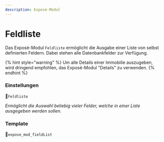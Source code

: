```yaml
---
description: Exposé-Modul
---
```


# Feldliste

Das Exposé-Modul `Feldliste` ermöglicht die Ausgabe einer Liste von selbst definierten Feldern. Dabei stehen alle Datenbankfelder zur Verfügung.

{% hint style="warning" %}
Um alle Details einer Immobilie auszugeben, wird dringend empfohlen, das Exposé-Modul "Details" zu verwenden.
{% endhint %}

### Einstellungen

🔹`Feldliste`

_Ermöglicht die Auswahl beliebig vieler Felder, welche in einer Liste ausgegeben werden sollen._

### Template

🔸`expose_mod_fieldList`

